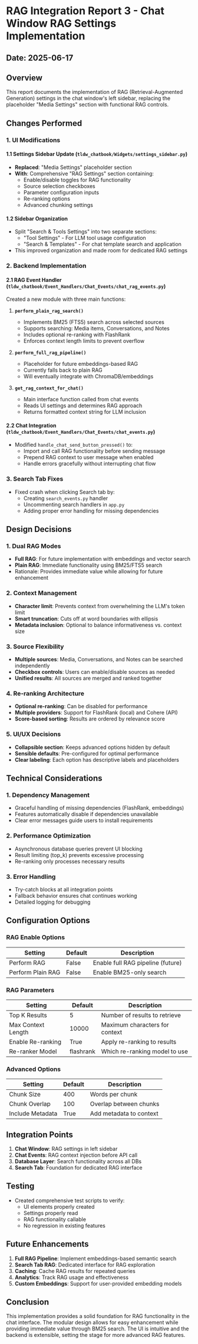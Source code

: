 # RAG Integration Report 3 - Chat Window RAG Settings Implementation

## Date: 2025-06-17

## Overview
This report documents the implementation of RAG (Retrieval-Augmented Generation) settings in the chat window's left sidebar, replacing the placeholder "Media Settings" section with functional RAG controls.

## Changes Performed

### 1. UI Modifications

#### 1.1 Settings Sidebar Update (`tldw_chatbook/Widgets/settings_sidebar.py`)
- **Replaced**: "Media Settings" placeholder section
- **With**: Comprehensive "RAG Settings" section containing:
  - Enable/disable toggles for RAG functionality
  - Source selection checkboxes
  - Parameter configuration inputs
  - Re-ranking options
  - Advanced chunking settings

#### 1.2 Sidebar Organization
- Split "Search & Tools Settings" into two separate sections:
  - "Tool Settings" - For LLM tool usage configuration
  - "Search & Templates" - For chat template search and application
- This improved organization and made room for dedicated RAG settings

### 2. Backend Implementation

#### 2.1 RAG Event Handler (`tldw_chatbook/Event_Handlers/Chat_Events/chat_rag_events.py`)
Created a new module with three main functions:

1. **`perform_plain_rag_search()`**
   - Implements BM25 (FTS5) search across selected sources
   - Supports searching: Media items, Conversations, and Notes
   - Includes optional re-ranking with FlashRank
   - Enforces context length limits to prevent overflow

2. **`perform_full_rag_pipeline()`**
   - Placeholder for future embeddings-based RAG
   - Currently falls back to plain RAG
   - Will eventually integrate with ChromaDB/embeddings

3. **`get_rag_context_for_chat()`**
   - Main interface function called from chat events
   - Reads UI settings and determines RAG approach
   - Returns formatted context string for LLM inclusion

#### 2.2 Chat Integration (`tldw_chatbook/Event_Handlers/Chat_Events/chat_events.py`)
- Modified `handle_chat_send_button_pressed()` to:
  - Import and call RAG functionality before sending message
  - Prepend RAG context to user message when enabled
  - Handle errors gracefully without interrupting chat flow

### 3. Search Tab Fixes
- Fixed crash when clicking Search tab by:
  - Creating `search_events.py` handler
  - Uncommenting search handlers in `app.py`
  - Adding proper error handling for missing dependencies

## Design Decisions

### 1. Dual RAG Modes
- **Full RAG**: For future implementation with embeddings and vector search
- **Plain RAG**: Immediate functionality using BM25/FTS5 search
- Rationale: Provides immediate value while allowing for future enhancement

### 2. Context Management
- **Character limit**: Prevents context from overwhelming the LLM's token limit
- **Smart truncation**: Cuts off at word boundaries with ellipsis
- **Metadata inclusion**: Optional to balance informativeness vs. context size

### 3. Source Flexibility
- **Multiple sources**: Media, Conversations, and Notes can be searched independently
- **Checkbox controls**: Users can enable/disable sources as needed
- **Unified results**: All sources are merged and ranked together

### 4. Re-ranking Architecture
- **Optional re-ranking**: Can be disabled for performance
- **Multiple providers**: Support for FlashRank (local) and Cohere (API)
- **Score-based sorting**: Results are ordered by relevance score

### 5. UI/UX Decisions
- **Collapsible section**: Keeps advanced options hidden by default
- **Sensible defaults**: Pre-configured for optimal performance
- **Clear labeling**: Each option has descriptive labels and placeholders

## Technical Considerations

### 1. Dependency Management
- Graceful handling of missing dependencies (FlashRank, embeddings)
- Features automatically disable if dependencies unavailable
- Clear error messages guide users to install requirements

### 2. Performance Optimization
- Asynchronous database queries prevent UI blocking
- Result limiting (top_k) prevents excessive processing
- Re-ranking only processes necessary results

### 3. Error Handling
- Try-catch blocks at all integration points
- Fallback behavior ensures chat continues working
- Detailed logging for debugging

## Configuration Options

### RAG Enable Options
| Setting | Default | Description |
|---------|---------|-------------|
| Perform RAG | False | Enable full RAG pipeline (future) |
| Perform Plain RAG | False | Enable BM25-only search |

### RAG Parameters
| Setting | Default | Description |
|---------|---------|-------------|
| Top K Results | 5 | Number of results to retrieve |
| Max Context Length | 10000 | Maximum characters for context |
| Enable Re-ranking | True | Apply re-ranking to results |
| Re-ranker Model | flashrank | Which re-ranking model to use |

### Advanced Options
| Setting | Default | Description |
|---------|---------|-------------|
| Chunk Size | 400 | Words per chunk |
| Chunk Overlap | 100 | Overlap between chunks |
| Include Metadata | True | Add metadata to context |

## Integration Points

1. **Chat Window**: RAG settings in left sidebar
2. **Chat Events**: RAG context injection before API call
3. **Database Layer**: Search functionality across all DBs
4. **Search Tab**: Foundation for dedicated RAG interface

## Testing

- Created comprehensive test scripts to verify:
  - UI elements properly created
  - Settings properly read
  - RAG functionality callable
  - No regression in existing features

## Future Enhancements

1. **Full RAG Pipeline**: Implement embeddings-based semantic search
2. **Search Tab RAG**: Dedicated interface for RAG exploration
3. **Caching**: Cache RAG results for repeated queries
4. **Analytics**: Track RAG usage and effectiveness
5. **Custom Embeddings**: Support for user-provided embedding models

## Conclusion

This implementation provides a solid foundation for RAG functionality in the chat interface. The modular design allows for easy enhancement while providing immediate value through BM25 search. The UI is intuitive and the backend is extensible, setting the stage for more advanced RAG features.